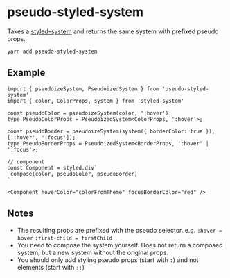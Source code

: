 # pseudo-styled-system

Takes a [styled-system](https://styled-system.com/) and returns the same system with prefixed pseudo props.

`yarn add pseudo-styled-system`

## Example

```tsx
import { pseudoizeSystem, PseudoizedSystem } from 'pseudo-styled-system'
import { color, ColorProps, system } from 'styled-system'

const pseudoColor = pseudoizeSystem(color, ':hover');
type PseudoColorProps = PseudoizedSystem<ColorProps, ':hover'>;

const pseudoBorder = pseudoizeSystem(system({ borderColor: true }), [':hover', ':focus']);
type PseudoBorderProps = PseudoizedSystem<BorderProps, ':hover' | ':focus'>;

// component
const Component = styled.div`
 compose(color, pseudoColor, pseudoBorder)
`

<Component hoverColor="colorFromTheme" focusBorderColor="red" />
```

## Notes
- The resulting props are prefixed with the pseudo selector. e.g. `:hover = hover` `:first-child = firstChild`
- You need to compose the system yourself. Does not return a composed system, but a new system without the original props. 
- You should only add styling pseudo props (start with `:`) and not elements (start with `::`)
